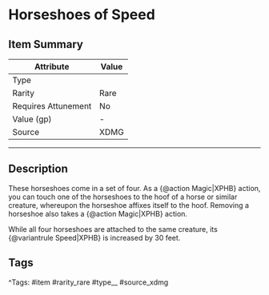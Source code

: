 # Horseshoes of Speed

## Item Summary

| Attribute            | Value                        |
|----------------------|------------------------------|
| Type                 |   |
| Rarity               | Rare             |
| Requires Attunement  | No                |
| Value (gp)           | -    |
| Source               | XDMG |

---

## Description

These horseshoes come in a set of four. As a {@action Magic|XPHB} action, you can touch one of the horseshoes to the hoof of a horse or similar creature, whereupon the horseshoe affixes itself to the hoof. Removing a horseshoe also takes a {@action Magic|XPHB} action.

While all four horseshoes are attached to the same creature, its {@variantrule Speed|XPHB} is increased by 30 feet.

## Tags

^Tags: #item #rarity_rare #type__ #source_xdmg
